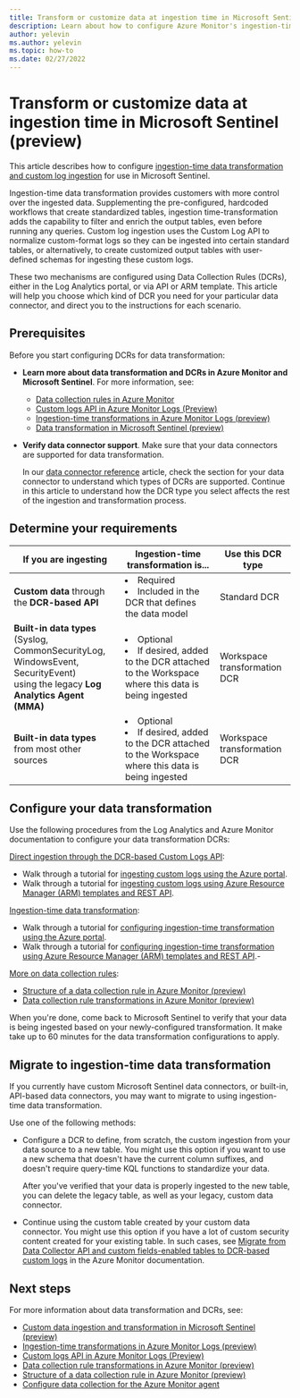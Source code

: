 ```yaml
---
title: Transform or customize data at ingestion time in Microsoft Sentinel (preview)
description: Learn about how to configure Azure Monitor's ingestion-time data transformation for use with Microsoft Sentinel.
author: yelevin
ms.author: yelevin
ms.topic: how-to
ms.date: 02/27/2022
---
```


# Transform or customize data at ingestion time in Microsoft Sentinel (preview)

This article describes how to configure [ingestion-time data transformation and custom log ingestion](data-transformation.md) for use in Microsoft Sentinel.

Ingestion-time data transformation provides customers with more control over the ingested data. Supplementing the pre-configured, hardcoded workflows that create standardized tables, ingestion time-transformation adds the capability to filter and enrich the output tables, even before running any queries. Custom log ingestion uses the Custom Log API to normalize custom-format logs so they can be ingested into certain standard tables, or alternatively, to create customized output tables with user-defined schemas for ingesting these custom logs.

These two mechanisms are configured using Data Collection Rules (DCRs), either in the Log Analytics portal, or via API or ARM template. This article will help you choose which kind of DCR you need for your particular data connector, and direct you to the instructions for each scenario.

## Prerequisites

Before you start configuring DCRs for data transformation:

- **Learn more about data transformation and DCRs in Azure Monitor and Microsoft Sentinel**. For more information, see:

    - [Data collection rules in Azure Monitor](../azure-monitor/essentials/data-collection-rule-overview.md)
    - [Custom logs API in Azure Monitor Logs (Preview)](../azure-monitor/logs/custom-logs-overview.md)
    - [Ingestion-time transformations in Azure Monitor Logs (preview)](../azure-monitor/logs/ingestion-time-transformations.md)
    - [Data transformation in Microsoft Sentinel (preview)](data-transformation.md)

- **Verify data connector support**. Make sure that your data connectors are supported for data transformation.

    In our [data connector reference](data-connectors-reference.md) article, check the section for your data connector to understand which types of DCRs are supported. Continue in this article to understand how the DCR type you select affects the rest of the ingestion and transformation process.

## Determine your requirements

| If you are ingesting | Ingestion-time transformation is... | Use this DCR type |
| -------------------- | ---------------------------- | ----------------- |
| **Custom data** through <br>the **DCR-based API** | <li>Required<li>Included in the DCR that defines the data model | Standard DCR |
| **Built-in data types** <br>(Syslog, CommonSecurityLog, WindowsEvent, SecurityEvent) <br>using the legacy **Log Analytics Agent (MMA)** | <li>Optional<li>If desired, added to the DCR attached to the Workspace where this data is being ingested | Workspace transformation DCR |
| **Built-in data types** <br>from most other sources | <li>Optional<li>If desired, added to the DCR attached to the Workspace where this data is being ingested | Workspace transformation DCR |




## Configure your data transformation

Use the following procedures from the Log Analytics and Azure Monitor documentation to configure your data transformation DCRs:

[Direct ingestion through the DCR-based Custom Logs API](../azure-monitor/logs/custom-logs-overview.md):
- Walk through a tutorial for [ingesting custom logs using the Azure portal](../azure-monitor/logs/tutorial-custom-logs.md).
- Walk through a tutorial for [ingesting custom logs using Azure Resource Manager (ARM) templates and REST API](../azure-monitor/logs/tutorial-custom-logs-api.md).

[Ingestion-time data transformation](../azure-monitor/logs/ingestion-time-transformations.md):
- Walk through a tutorial for [configuring ingestion-time transformation using the Azure portal](../azure-monitor/logs/tutorial-ingestion-time-transformations.md).
- Walk through a tutorial for [configuring ingestion-time transformation using Azure Resource Manager (ARM) templates and REST API](../azure-monitor/logs/tutorial-ingestion-time-transformations-api.md).- 

[More on data collection rules](../azure-monitor/essentials/data-collection-rule-overview.md):
- [Structure of a data collection rule in Azure Monitor (preview)](../azure-monitor/essentials/data-collection-rule-structure.md)
- [Data collection rule transformations in Azure Monitor (preview)](../azure-monitor/essentials/data-collection-rule-transformations.md)


When you're done, come back to Microsoft Sentinel to verify that your data is being ingested based on your newly-configured transformation. It make take up to 60 minutes for the data transformation configurations to apply.


## Migrate to ingestion-time data transformation

If you currently have custom Microsoft Sentinel data connectors, or built-in, API-based data connectors, you may want to migrate to using ingestion-time data transformation.

Use one of the following methods:

- Configure a DCR to define, from scratch, the custom ingestion from your data source to a new table. You might use this option if you want to use a new schema that doesn't have the current column suffixes, and doesn't require query-time KQL functions to standardize your data.

    After you've verified that your data is properly ingested to the new table, you can delete the legacy table, as well as your legacy, custom data connector.

- Continue using the custom table created by your custom data connector. You might use this option if you have a lot of custom security content created for your existing table. In such cases, see [Migrate from Data Collector API and custom fields-enabled tables to DCR-based custom logs](../azure-monitor/logs/custom-logs-migrate.md) in the Azure Monitor documentation.

## Next steps

For more information about data transformation and DCRs, see:

- [Custom data ingestion and transformation in Microsoft Sentinel (preview)](data-transformation.md)
- [Ingestion-time transformations in Azure Monitor Logs (preview)](../azure-monitor/logs/ingestion-time-transformations.md)
- [Custom logs API in Azure Monitor Logs (Preview)](../azure-monitor/logs/custom-logs-overview.md)
- [Data collection rule transformations in Azure Monitor (preview)](../azure-monitor/essentials/data-collection-rule-transformations.md)
- [Structure of a data collection rule in Azure Monitor (preview)](../azure-monitor/essentials/data-collection-rule-structure.md)
- [Configure data collection for the Azure Monitor agent](../azure-monitor/agents/data-collection-rule-azure-monitor-agent.md)
